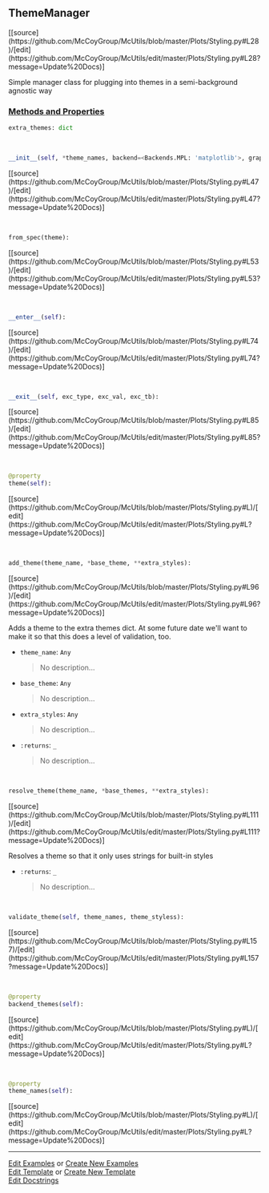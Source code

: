 ## <a id="McUtils.Plots.Styling.ThemeManager">ThemeManager</a> 
<div class="docs-source-link" markdown="1">
[[source](https://github.com/McCoyGroup/McUtils/blob/master/Plots/Styling.py#L28)/[edit](https://github.com/McCoyGroup/McUtils/edit/master/Plots/Styling.py#L28?message=Update%20Docs)]
</div>

Simple manager class for plugging into themes in a semi-background agnostic way

<div class="collapsible-section">
 <div class="collapsible-section collapsible-section-header" markdown="1">
 
### <a class="collapse-link" data-toggle="collapse" href="#methods">Methods and Properties</a> <a class="float-right" data-toggle="collapse" href="#methods"><i class="fa fa-chevron-down"></i></a>

 </div>
 <div class="collapsible-section collapsible-section-body collapse" id="methods" markdown="1">

```python
extra_themes: dict
```
<a id="McUtils.Plots.Styling.ThemeManager.__init__" class="docs-object-method">&nbsp;</a> 
```python
__init__(self, *theme_names, backend=<Backends.MPL: 'matplotlib'>, graphics_styles=None, **extra_styles): 
```
<div class="docs-source-link" markdown="1">
[[source](https://github.com/McCoyGroup/McUtils/blob/master/Plots/Styling.py#L47)/[edit](https://github.com/McCoyGroup/McUtils/edit/master/Plots/Styling.py#L47?message=Update%20Docs)]
</div>

<a id="McUtils.Plots.Styling.ThemeManager.from_spec" class="docs-object-method">&nbsp;</a> 
```python
from_spec(theme): 
```
<div class="docs-source-link" markdown="1">
[[source](https://github.com/McCoyGroup/McUtils/blob/master/Plots/Styling.py#L53)/[edit](https://github.com/McCoyGroup/McUtils/edit/master/Plots/Styling.py#L53?message=Update%20Docs)]
</div>

<a id="McUtils.Plots.Styling.ThemeManager.__enter__" class="docs-object-method">&nbsp;</a> 
```python
__enter__(self): 
```
<div class="docs-source-link" markdown="1">
[[source](https://github.com/McCoyGroup/McUtils/blob/master/Plots/Styling.py#L74)/[edit](https://github.com/McCoyGroup/McUtils/edit/master/Plots/Styling.py#L74?message=Update%20Docs)]
</div>

<a id="McUtils.Plots.Styling.ThemeManager.__exit__" class="docs-object-method">&nbsp;</a> 
```python
__exit__(self, exc_type, exc_val, exc_tb): 
```
<div class="docs-source-link" markdown="1">
[[source](https://github.com/McCoyGroup/McUtils/blob/master/Plots/Styling.py#L85)/[edit](https://github.com/McCoyGroup/McUtils/edit/master/Plots/Styling.py#L85?message=Update%20Docs)]
</div>

<a id="McUtils.Plots.Styling.ThemeManager.theme" class="docs-object-method">&nbsp;</a> 
```python
@property
theme(self): 
```
<div class="docs-source-link" markdown="1">
[[source](https://github.com/McCoyGroup/McUtils/blob/master/Plots/Styling.py#L)/[edit](https://github.com/McCoyGroup/McUtils/edit/master/Plots/Styling.py#L?message=Update%20Docs)]
</div>

<a id="McUtils.Plots.Styling.ThemeManager.add_theme" class="docs-object-method">&nbsp;</a> 
```python
add_theme(theme_name, *base_theme, **extra_styles): 
```
<div class="docs-source-link" markdown="1">
[[source](https://github.com/McCoyGroup/McUtils/blob/master/Plots/Styling.py#L96)/[edit](https://github.com/McCoyGroup/McUtils/edit/master/Plots/Styling.py#L96?message=Update%20Docs)]
</div>

Adds a theme to the extra themes dict. At some future date we'll
        want to make it so that this does a level of validation, too.
- `theme_name`: `Any`
    >No description...
- `base_theme`: `Any`
    >No description...
- `extra_styles`: `Any`
    >No description...
- `:returns`: `_`
    >No description...

<a id="McUtils.Plots.Styling.ThemeManager.resolve_theme" class="docs-object-method">&nbsp;</a> 
```python
resolve_theme(theme_name, *base_themes, **extra_styles): 
```
<div class="docs-source-link" markdown="1">
[[source](https://github.com/McCoyGroup/McUtils/blob/master/Plots/Styling.py#L111)/[edit](https://github.com/McCoyGroup/McUtils/edit/master/Plots/Styling.py#L111?message=Update%20Docs)]
</div>

Resolves a theme so that it only uses strings for built-in styles
- `:returns`: `_`
    >No description...

<a id="McUtils.Plots.Styling.ThemeManager.validate_theme" class="docs-object-method">&nbsp;</a> 
```python
validate_theme(self, theme_names, theme_styless): 
```
<div class="docs-source-link" markdown="1">
[[source](https://github.com/McCoyGroup/McUtils/blob/master/Plots/Styling.py#L157)/[edit](https://github.com/McCoyGroup/McUtils/edit/master/Plots/Styling.py#L157?message=Update%20Docs)]
</div>

<a id="McUtils.Plots.Styling.ThemeManager.backend_themes" class="docs-object-method">&nbsp;</a> 
```python
@property
backend_themes(self): 
```
<div class="docs-source-link" markdown="1">
[[source](https://github.com/McCoyGroup/McUtils/blob/master/Plots/Styling.py#L)/[edit](https://github.com/McCoyGroup/McUtils/edit/master/Plots/Styling.py#L?message=Update%20Docs)]
</div>

<a id="McUtils.Plots.Styling.ThemeManager.theme_names" class="docs-object-method">&nbsp;</a> 
```python
@property
theme_names(self): 
```
<div class="docs-source-link" markdown="1">
[[source](https://github.com/McCoyGroup/McUtils/blob/master/Plots/Styling.py#L)/[edit](https://github.com/McCoyGroup/McUtils/edit/master/Plots/Styling.py#L?message=Update%20Docs)]
</div>

 </div>
</div>




___

[Edit Examples](https://github.com/McCoyGroup/McUtils/edit/gh-pages/ci/examples/McUtils/Plots/Styling/ThemeManager.md) or 
[Create New Examples](https://github.com/McCoyGroup/McUtils/new/gh-pages/?filename=ci/examples/McUtils/Plots/Styling/ThemeManager.md) <br/>
[Edit Template](https://github.com/McCoyGroup/McUtils/edit/gh-pages/ci/docs/McUtils/Plots/Styling/ThemeManager.md) or 
[Create New Template](https://github.com/McCoyGroup/McUtils/new/gh-pages/?filename=ci/docs/templates/McUtils/Plots/Styling/ThemeManager.md) <br/>
[Edit Docstrings](https://github.com/McCoyGroup/McUtils/edit/master/Plots/Styling.py#L28?message=Update%20Docs)
